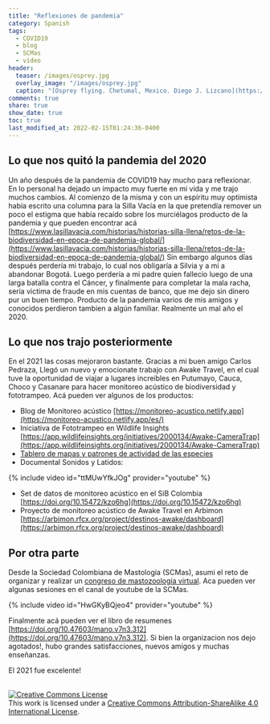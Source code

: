 ```yaml
---
title: "Reflexiones de pandemia"
category: Spanish
tags:   
  - COVID19
  - blog
  - SCMas
  - video
header:
  teaser: /images/osprey.jpg
  overlay_image: "/images/osprey.jpg"
  caption: "[Osprey flying. Chetumal, Mexico. Diego J. Lizcano](https://www.instagram.com/walking_tapir/)"
comments: true
share: true
show_date: true
toc: true
last_modified_at: 2022-02-15T01:24:36-0400
---
```


## Lo que nos quitó la pandemia del 2020


Un año después de la pandemia de COVID19 hay mucho para reflexionar. En lo personal ha dejado un impacto muy fuerte en mi vida y me trajo muchos cambios. Al comienzo de la misma y con un espíritu muy optimista había escrito una columna para la Silla Vacía en la que pretendía remover un poco el estigma que había recaído sobre los murciélagos producto de la pandemia y que pueden encontrar acá [https://www.lasillavacia.com/historias/historias-silla-llena/retos-de-la-biodiversidad-en-epoca-de-pandemia-global/](https://www.lasillavacia.com/historias/historias-silla-llena/retos-de-la-biodiversidad-en-epoca-de-pandemia-global/) Sin embargo algunos días después perdería mi trabajo, lo cual nos obligaría a Silvia y a mi a abandonar Bogotá. Luego perdería a mi padre quien fallecio luego de una larga batalla contra el Cáncer, y finalmente para completar la mala racha, seria victima de fraude en mis cuentas de banco, que me dejo sin dinero pur un buen tiempo.  Producto de la pandemia varios de mis amigos y conocidos perdieron tambien a algún familiar. Realmente un mal año el 2020. 

## Lo que nos trajo posteriormente  

En el 2021 las cosas mejoraron bastante. Gracias a mi buen amigo Carlos Pedraza, Llegó un nuevo y emocionate trabajo con Awake Travel, en el cual tuve la oportunidad de viajar a lugares increíbles en Putumayo, Cauca, Choco y Casanare para hacer monitoreo acústico de biodiversidad y fototrampeo. Acá pueden ver algunos de los productos:
- Blog de Monitoreo acústico [https://monitoreo-acustico.netlify.app](https://monitoreo-acustico.netlify.app/es/)
- Iniciativa de Fototrampeo en Wildlife Insights [https://app.wildlifeinsights.org/initiatives/2000134/Awake-CameraTrap](https://app.wildlifeinsights.org/initiatives/2000134/Awake-CameraTrap)
- [Tablero de mapas y patrones de actividad de las especies](https://dlizcano.github.io/activity/)
- Documental Sonidos y Latidos: 

{% include video id="ttMUwYfkJOg" provider="youtube" %}  

- Set de datos de monitoreo acústico en el SiB Colombia [https://doi.org/10.15472/kzo6hg](https://doi.org/10.15472/kzo6hg)
- Proyecto de monitoreo acústico de Awake Travel en Arbimon [https://arbimon.rfcx.org/project/destinos-awake/dashboard](https://arbimon.rfcx.org/project/destinos-awake/dashboard)


## Por otra parte  


Desde la Sociedad Colombiana de Mastología (SCMas), asumi el reto de organizar y realizar un [congreso de mastozoología virtual](http://www.mamiferoscolombia.org/IVCCM/). Aca pueden ver algunas sesiones en el canal de youtube de la SCMas.  

{% include video id="HwGKyBQjeo4" provider="youtube" %}  

Finalmente acá pueden ver el libro de resumenes [https://doi.org/10.47603/mano.v7n3.312](https://doi.org/10.47603/mano.v7n3.312). Si bien la organizacion nos dejo agotados!, hubo grandes satisfacciones, nuevos amigos y muchas enseñanzas. 


<p> El 2021 fue excelente!  <br>
<br>
</p>

<a rel="license" href="http://creativecommons.org/licenses/by-sa/4.0/"><img alt="Creative Commons License" style="border-width:0" src="http://i.creativecommons.org/l/by-sa/4.0/88x31.png" /></a><br />This work is licensed under a <a rel="license" href="http://creativecommons.org/licenses/by-sa/4.0/">Creative Commons Attribution-ShareAlike 4.0 International License</a>.





